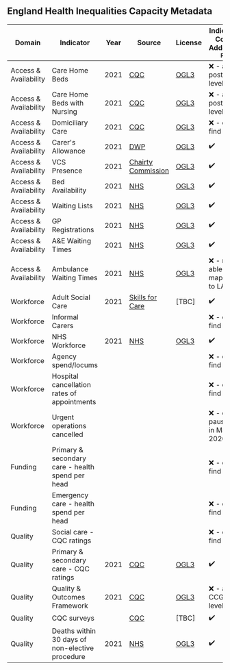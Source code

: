 ## England Health Inequalities Capacity Metadata

| Domain | Indicator | Year | Source | License | Indicator Code Added to `R/` | Data Added to `data/` |
| --- | --- | --- | --- | --- | --- | --- |
| Access & Availability | Care Home Beds | 2021 | [CQC](https://www.cqc.org.uk/about-us/transparency/using-cqc-data#directory) | [OGL3](https://www.nationalarchives.gov.uk/doc/open-government-licence/version/3/) | :x: - at postcode level | :x: |
| Access & Availability | Care Home Beds with Nursing | 2021 | [CQC](https://www.cqc.org.uk/about-us/transparency/using-cqc-data#directory) | [OGL3](https://www.nationalarchives.gov.uk/doc/open-government-licence/version/3/) | :x: - at postcode level | :x:  |
| Access & Availability | Domiciliary Care | 2021 | [CQC](https://www.cqc.org.uk/about-us/transparency/using-cqc-data#directory) | [OGL3](https://www.nationalarchives.gov.uk/doc/open-government-licence/version/3/) | :x: - can't find data  | :x: |
| Access & Availability | Carer's Allowance | 2021 | [DWP](https://www.gov.uk/government/collections/dwp-statistical-summaries) | [OGL3](https://www.nationalarchives.gov.uk/doc/open-government-licence/version/3/) | :heavy_check_mark: | :heavy_check_mark: |
| Access & Availability | VCS Presence | 2021 | [Chairty Commission](https://register-of-charities.charitycommission.gov.uk/register/full-register-download)  | [OGL3](https://www.nationalarchives.gov.uk/doc/open-government-licence/version/3/) | :heavy_check_mark: | :heavy_check_mark: |
| Access & Availability | Bed Availability | 2021 | [NHS](https://www.england.nhs.uk/statistics/statistical-work-areas/bed-availability-and-occupancy/) | [OGL3](https://www.nationalarchives.gov.uk/doc/open-government-licence/version/3/) | :heavy_check_mark: | :heavy_check_mark: |
| Access & Availability | Waiting Lists | 2021 | [NHS](https://www.england.nhs.uk/statistics/statistical-work-areas/diagnostics-waiting-times-and-activity/) | [OGL3](https://www.nationalarchives.gov.uk/doc/open-government-licence/version/3/) | :heavy_check_mark:  |:heavy_check_mark:  |
| Access & Availability | GP Registrations | 2021 | [NHS](https://digital.nhs.uk/data-and-information/publications/statistical/patients-registered-at-a-gp-practice/october-2021) | [OGL3](https://digital.nhs.uk/about-nhs-digital/terms-and-conditions#8-your-use-of-nhs-digital-content) | :heavy_check_mark: | :heavy_check_mark:  |
| Access & Availability | A&E Waiting Times | 2021 | [NHS](https://www.england.nhs.uk/statistics/statistical-work-areas/ae-waiting-times-and-activity/) | [OGL3](https://www.nationalarchives.gov.uk/doc/open-government-licence/version/3/) | :heavy_check_mark: | :heavy_check_mark:  |
| Access & Availability | Ambulance Waiting Times | 2021 | [NHS](https://www.england.nhs.uk/statistics/statistical-work-areas/ae-waiting-times-and-activity/) | [OGL3](https://www.nationalarchives.gov.uk/doc/open-government-licence/version/3/) | :x: - not able to map data to LAD | :x: |
| Workforce | Adult Social Care | 2021 | [Skills for Care](https://www.skillsforcare.org.uk/adult-social-care-workforce-data/Workforce-intelligence/publications/local-information/My-local-authority-area.aspx) | [TBC] | :heavy_check_mark: | :heavy_check_mark: |
| Workforce | Informal Carers |  |  |  | :x: - can't find data | :x: |
| Workforce | NHS Workforce | 2021 | [NHS](https://digital.nhs.uk/data-and-information/publications/statistical/nhs-workforce-statistics/may-2021) | [OGL3](https://digital.nhs.uk/about-nhs-digital/terms-and-conditions#8-your-use-of-nhs-digital-content)  | :heavy_check_mark: | :heavy_check_mark: |
| Workforce | Agency spend/locums |  |  |  | :x: - can't find data | :x: |
| Workforce | Hospital cancellation rates of appointments |  |  |  | :x: - can't find data | :x: |
| Workforce | Urgent operations cancelled |  |  |  | :x: - data paused in March 2020 | :x: |
| Funding | Primary & secondary care - health spend per head |  |  |  | :x: - can't find data| :x: |
| Funding | Emergency care - health spend per head |  |  |  | :x: - can't find data | :x: |
| Quality | Social care - CQC ratings |  |  |  | :x: - can't find data| :x: |
| Quality | Primary & secondary care - CQC ratings | 2021 | [CQC](https://www.cqc.org.uk/about-us/transparency/using-cqc-data#directory) |  [OGL3](https://www.nationalarchives.gov.uk/doc/open-government-licence/version/3/)| :heavy_check_mark: | :heavy_check_mark: |
| Quality | Quality & Outcomes Framework| 2021 | [CQC](https://www.cqc.org.uk/about-us/transparency/using-cqc-data#directory) | [OGL3](https://www.nationalarchives.gov.uk/doc/open-government-licence/version/3/) | :x: - at CCG/STP level | :x: |
| Quality | CQC surveys |  | [CQC](https://www.cqc.org.uk/publications/surveys/surveys) | [TBC]  | :heavy_check_mark: | :heavy_check_mark: |
| Quality | Deaths within 30 days of non-elective procedure  | 2021 | [NHS](https://digital.nhs.uk/data-and-information/publications/statistical/shmi) |  [OGL3](https://www.nationalarchives.gov.uk/doc/open-government-licence/version/) | :heavy_check_mark: | :heavy_check_mark: |
